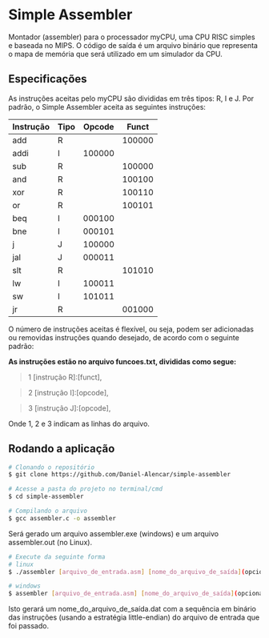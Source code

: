 # Simple Assembler
Montador (assembler) para o processador myCPU, uma CPU RISC simples e baseada no MIPS. O código de saída é um arquivo binário que representa o mapa de memória que será utilizado em um simulador da CPU.

## Especificações

As instruções aceitas pelo myCPU são divididas em três tipos: R, I e J. Por padrão, o Simple Assembler aceita as seguintes instruções:

| Instrução |Tipo| Opcode | Funct  |
|-----------|----|--------|--------|
|   add     |  R |        | 100000 |
|   addi    |  I | 100000 |        |
|   sub     |  R |        | 100000 |
|   and     |  R |        | 100100 |
|   xor     |  R |        | 100110 |
|   or      |  R |        | 100101 |
|   beq     |  I | 000100 |        |
|   bne     |  I | 000101 |        |
|   j       |  J | 100000 |        |
|   jal     |  J | 000011 |        |
|   slt     |  R |        | 101010 |
|   lw      |  I | 100011 |        |
|   sw      |  I | 101011 |        |
|   jr      |  R |        | 001000 |

O número de instruções aceitas é flexível, ou seja, podem ser adicionadas ou removidas instruções quando desejado, de acordo com o seguinte padrão:

__As instruções estão no arquivo funcoes.txt, divididas como segue:__

>1 [instrução R]:[funct],

>2 [instrução I]:[opcode],

>3 [instrução J]:[opcode],

Onde 1, 2 e 3 indicam as linhas do arquivo.

## Rodando a aplicação
```bash
# Clonando o repositório
$ git clone https://github.com/Daniel-Alencar/simple-assembler
```

```bash
# Acesse a pasta do projeto no terminal/cmd
$ cd simple-assembler
```

```bash
# Compilando o arquivo
$ gcc assembler.c -o assembler
```

Será gerado um arquivo assembler.exe (windows) e um arquivo assembler.out (no Linux).

```bash
# Execute da seguinte forma
# linux
$ ./assembler [arquivo_de_entrada.asm] [nome_do_arquivo_de_saída](opcional)

# windows
$ assembler [arquivo_de_entrada.asm] [nome_do_arquivo_de_saída](opcional)
```

Isto gerará um nome_do_arquivo_de_saída.dat com a sequência em binário das instruções (usando a estratégia little-endian) do arquivo de entrada que foi passado.